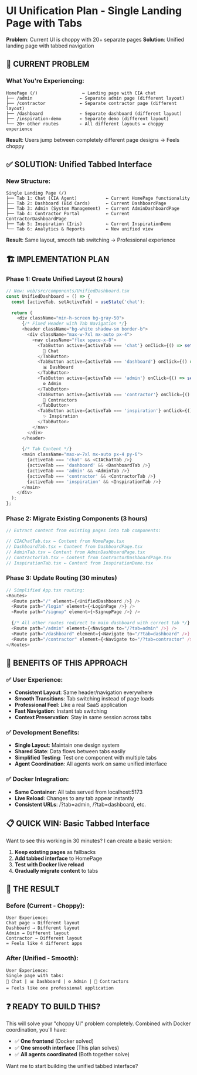 # UI Unification Plan - Single Landing Page with Tabs
**Problem**: Current UI is choppy with 20+ separate pages
**Solution**: Unified landing page with tabbed navigation

## 🎯 **CURRENT PROBLEM**

### **What You're Experiencing:**
```
HomePage (/)                 ← Landing page with CIA chat
├── /admin                  ← Separate admin page (different layout)
├── /contractor             ← Separate contractor page (different layout)  
├── /dashboard              ← Separate dashboard (different layout)
├── /inspiration-demo       ← Separate demo (different layout)
└── 20+ other routes        ← All different layouts = choppy experience
```

**Result**: Users jump between completely different page designs → Feels choppy

## ✅ **SOLUTION: Unified Tabbed Interface**

### **New Structure:**
```
Single Landing Page (/)
├── Tab 1: Chat (CIA Agent)           ← Current HomePage functionality
├── Tab 2: Dashboard (Bid Cards)      ← Current DashboardPage
├── Tab 3: Admin (System Management)  ← Current AdminDashboardPage  
├── Tab 4: Contractor Portal          ← Current ContractorDashboardPage
├── Tab 5: Inspiration (Iris)         ← Current InspirationDemo
└── Tab 6: Analytics & Reports        ← New unified view
```

**Result**: Same layout, smooth tab switching → Professional experience

## 🏗️ **IMPLEMENTATION PLAN**

### **Phase 1: Create Unified Layout (2 hours)**
```typescript
// New: web/src/components/UnifiedDashboard.tsx
const UnifiedDashboard = () => {
  const [activeTab, setActiveTab] = useState('chat');
  
  return (
    <div className="min-h-screen bg-gray-50">
      {/* Fixed Header with Tab Navigation */}
      <header className="bg-white shadow-sm border-b">
        <div className="max-w-7xl mx-auto px-4">
          <nav className="flex space-x-8">
            <TabButton active={activeTab === 'chat'} onClick={() => setActiveTab('chat')}>
              💬 Chat
            </TabButton>
            <TabButton active={activeTab === 'dashboard'} onClick={() => setActiveTab('dashboard')}>
              📊 Dashboard  
            </TabButton>
            <TabButton active={activeTab === 'admin'} onClick={() => setActiveTab('admin')}>
              ⚙️ Admin
            </TabButton>
            <TabButton active={activeTab === 'contractor'} onClick={() => setActiveTab('contractor')}>
              👷 Contractors
            </TabButton>
            <TabButton active={activeTab === 'inspiration'} onClick={() => setActiveTab('inspiration')}>
              ✨ Inspiration
            </TabButton>
          </nav>
        </div>
      </header>
      
      {/* Tab Content */}
      <main className="max-w-7xl mx-auto px-4 py-6">
        {activeTab === 'chat' && <CIAChatTab />}
        {activeTab === 'dashboard' && <DashboardTab />}
        {activeTab === 'admin' && <AdminTab />}
        {activeTab === 'contractor' && <ContractorTab />}
        {activeTab === 'inspiration' && <InspirationTab />}
      </main>
    </div>
  );
};
```

### **Phase 2: Migrate Existing Components (3 hours)**
```typescript
// Extract content from existing pages into tab components:

// CIAChatTab.tsx ← Content from HomePage.tsx
// DashboardTab.tsx ← Content from DashboardPage.tsx  
// AdminTab.tsx ← Content from AdminDashboardPage.tsx
// ContractorTab.tsx ← Content from ContractorDashboardPage.tsx
// InspirationTab.tsx ← Content from InspirationDemo.tsx
```

### **Phase 3: Update Routing (30 minutes)**
```typescript
// Simplified App.tsx routing:
<Routes>
  <Route path="/" element={<UnifiedDashboard />} />
  <Route path="/login" element={<LoginPage />} />
  <Route path="/signup" element={<SignupPage />} />
  
  {/* All other routes redirect to main dashboard with correct tab */}
  <Route path="/admin" element={<Navigate to="/?tab=admin" />} />
  <Route path="/dashboard" element={<Navigate to="/?tab=dashboard" />} />
  <Route path="/contractor" element={<Navigate to="/?tab=contractor" />} />
</Routes>
```

## 🎯 **BENEFITS OF THIS APPROACH**

### **✅ User Experience:**
- **Consistent Layout**: Same header/navigation everywhere
- **Smooth Transitions**: Tab switching instead of page loads
- **Professional Feel**: Like a real SaaS application
- **Fast Navigation**: Instant tab switching
- **Context Preservation**: Stay in same session across tabs

### **✅ Development Benefits:**
- **Single Layout**: Maintain one design system
- **Shared State**: Data flows between tabs easily
- **Simplified Testing**: Test one component with multiple tabs
- **Agent Coordination**: All agents work on same unified interface

### **✅ Docker Integration:**
- **Same Container**: All tabs served from localhost:5173
- **Live Reload**: Changes to any tab appear instantly
- **Consistent URLs**: /?tab=admin, /?tab=dashboard, etc.

## 📋 **QUICK WIN: Basic Tabbed Interface**

Want to see this working in 30 minutes? I can create a basic version:
1. **Keep existing pages** as fallbacks
2. **Add tabbed interface** to HomePage
3. **Test with Docker live reload**
4. **Gradually migrate content** to tabs

## 🚀 **THE RESULT**

### **Before (Current - Choppy):**
```
User Experience:
Chat page → Different layout
Dashboard → Different layout  
Admin → Different layout
Contractor → Different layout
= Feels like 4 different apps
```

### **After (Unified - Smooth):**
```
User Experience:
Single page with tabs:
💬 Chat | 📊 Dashboard | ⚙️ Admin | 👷 Contractors
= Feels like one professional application
```

## ❓ **READY TO BUILD THIS?**

This will solve your "choppy UI" problem completely. Combined with Docker coordination, you'll have:
- ✅ **One frontend** (Docker solved)
- ✅ **One smooth interface** (This plan solves)  
- ✅ **All agents coordinated** (Both together solve)

Want me to start building the unified tabbed interface?